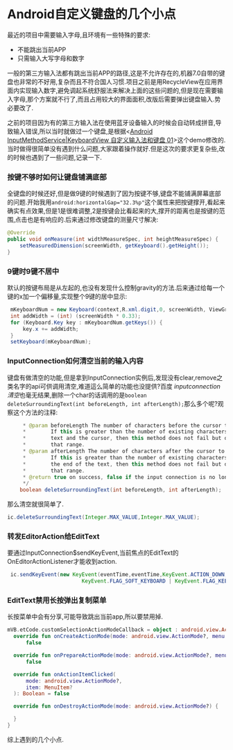 # Android自定义键盘的几个小点

最近的项目中需要输入字母,且环境有一些特殊的要求:

- 不能跳出当前APP
- 只需输入大写字母和数字

一般的第三方输入法都有跳出当前APP的路径,这是不允许存在的,机器7.0自带的键盘也非常的不好用,复杂而且不符合国人习惯.项目之前是用RecycleView在应用界面内实现输入数字,避免调起系统舒服法来解决上面的这些问题的,但是现在需要输入字母,那个方案就不行了,而且占用较大的界面面积,改版后需要弹出键盘输入.势必要改了.

之前的项目因为有的第三方输入法在使用蓝牙设备输入的时候会自动转成拼音,导致输入错误,所以当时就做过一个键盘,是根据<[Android InputMethodService|KeyboardView 自定义输入法和键盘 01](https://www.jianshu.com/p/12bcfd8c2c6e)>这个demo修改的.当时做得很简单没有遇到什么问题,大家跟着操作就好.但是这次的要求更复杂些,改的时候也遇到了一些问题,记录一下.



### 按键不够时如何让键盘铺满底部

全键盘的时候还好,但是做9键的时候遇到了因为按键不够,键盘不能铺满屏幕底部的问题.开始我用`android:horizontalGap="32.3%p"`这个属性来把按键撑开,看起来确实有点效果,但是1是很难调整,2是按键会比看起来的大,撑开的距离也是按键的范围,点击也是有响应的.后来通过修改键盘的测量尺寸解决:

```java
@Override
public void onMeasure(int widthMeasureSpec, int heightMeasureSpec) {
    setMeasuredDimension(screenWidth, getKeyboard().getHeight());
}

```

### 9键时9键不居中

默认的按键布局是从左起的,也没有发现什么控制gravity的方法.后来通过给每一个键的x加一个偏移量,实现整个9键的居中显示:

```java
 mKeyboardNum = new Keyboard(context,R.xml.digit,0, screenWidth, ViewGroup.LayoutParams.WRAP_CONTENT);
 int addWidth = (int) (screenWidth * 0.33);
 for (Keyboard.Key key : mKeyboardNum.getKeys()) {
     key.x += addWidth;
 }
 setKeyboard(mKeyboardNum);
```



### InputConnection如何清空当前的输入内容

键盘有做清空的功能,但是拿到InputConnection实例后,发现没有clear,remove之类名字的api可供调用清空,难道這么简单的功能也没提供?百度 *inputconnection 清空*也毫无结果,删除一个char的话调用的是`boolean deleteSurroundingText(int beforeLength, int afterLength);`那么多个呢?观察这个方法的注释:

```java
     * @param beforeLength The number of characters before the cursor to be deleted, in code unit.
     *        If this is greater than the number of existing characters between the beginning of the
     *        text and the cursor, then this method does not fail but deletes all the characters in
     *        that range.
     * @param afterLength The number of characters after the cursor to be deleted, in code unit.
     *        If this is greater than the number of existing characters between the cursor and
     *        the end of the text, then this method does not fail but deletes all the characters in
     *        that range.
     * @return true on success, false if the input connection is no longer valid.
     */
    boolean deleteSurroundingText(int beforeLength, int afterLength);
```

那么清空就很简单了.

```java
ic.deleteSurroundingText(Integer.MAX_VALUE,Integer.MAX_VALUE);
```

### 转发EditorAction给EditText

要通过InputConnection$sendKeyEvent,当前焦点的EditText的OnEditorActionListener才能收到action.

```java
 ic.sendKeyEvent(new KeyEvent(eventTime,eventTime,KeyEvent.ACTION_DOWN,KeyEvent.KEYCODE_ENTER,0,0,KeyCharacterMap.VIRTUAL_KEYBOARD,0,
                        KeyEvent.FLAG_SOFT_KEYBOARD | KeyEvent.FLAG_KEEP_TOUCH_MODE | KeyEvent.FLAG_EDITOR_ACTION));
```

### EditText禁用长按弹出复制菜单

长按菜单中会有分享,可能导致跳出当前app,所以要禁用掉.

```kotlin
mVB.etCode.customSelectionActionModeCallback = object : android.view.ActionMode.Callback {
  override fun onCreateActionMode(mode: android.view.ActionMode?, menu: Menu?): Boolean =
      false

  override fun onPrepareActionMode(mode: android.view.ActionMode?, menu: Menu?): Boolean =
      false

  override fun onActionItemClicked(
      mode: android.view.ActionMode?,
      item: MenuItem?
  ): Boolean = false

  override fun onDestroyActionMode(mode: android.view.ActionMode?) {

  }
}
```



综上遇到的几个小点.